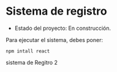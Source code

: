 <h1> Sistema de registro</h1>

- Estado del proyecto: En construcción.

Para ejecutar el sistema, debes poner:

```npm intall react```


sistema de Regitro 2 
